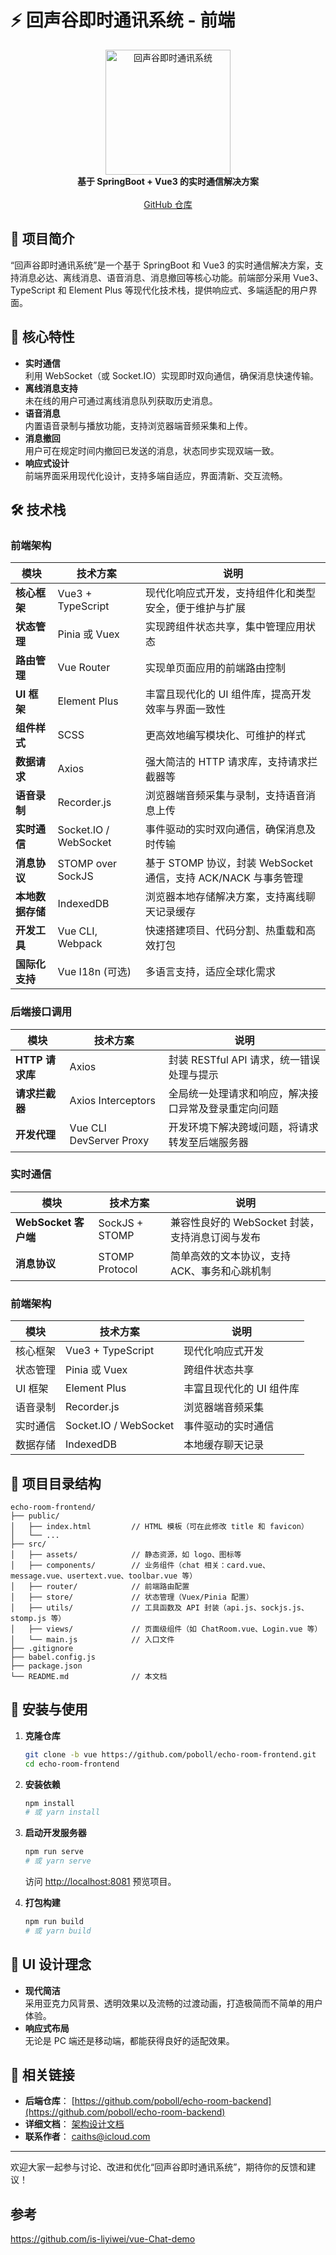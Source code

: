 # ⚡ 回声谷即时通讯系统 - 前端

<p align="center">
  <img src="https://c-ssl.duitang.com/uploads/blog/202402/17/N5SG04P6iPy7qXw.jpg" width="200" alt="回声谷即时通讯系统">
  <br>
  <strong>基于 SpringBoot + Vue3 的实时通信解决方案</strong>
  <br><br>
  <a href="https://github.com/poboll/echo-room-frontend/tree/vue" target="_blank">GitHub 仓库</a>
</p>

## 🌟 项目简介

“回声谷即时通讯系统”是一个基于 SpringBoot 和 Vue3 的实时通信解决方案，支持消息必达、离线消息、语音消息、消息撤回等核心功能。前端部分采用 Vue3、TypeScript 和 Element Plus 等现代化技术栈，提供响应式、多端适配的用户界面。

## 🚀 核心特性

- **实时通信**  
  利用 WebSocket（或 Socket.IO）实现即时双向通信，确保消息快速传输。
- **离线消息支持**  
  未在线的用户可通过离线消息队列获取历史消息。
- **语音消息**  
  内置语音录制与播放功能，支持浏览器端音频采集和上传。
- **消息撤回**  
  用户可在规定时间内撤回已发送的消息，状态同步实现双端一致。
- **响应式设计**  
  前端界面采用现代化设计，支持多端自适应，界面清新、交互流畅。

## 🛠 技术栈

### 前端架构

| 模块               | 技术方案                  | 说明                                     |
| ------------------ | ------------------------- | ---------------------------------------- |
| **核心框架**       | Vue3 + TypeScript         | 现代化响应式开发，支持组件化和类型安全，便于维护与扩展 |
| **状态管理**       | Pinia 或 Vuex             | 实现跨组件状态共享，集中管理应用状态       |
| **路由管理**       | Vue Router                | 实现单页面应用的前端路由控制               |
| **UI 框架**        | Element Plus              | 丰富且现代化的 UI 组件库，提高开发效率与界面一致性 |
| **组件样式**       | SCSS                      | 更高效地编写模块化、可维护的样式           |
| **数据请求**       | Axios                     | 强大简洁的 HTTP 请求库，支持请求拦截器等   |
| **语音录制**       | Recorder.js               | 浏览器端音频采集与录制，支持语音消息上传     |
| **实时通信**       | Socket.IO / WebSocket     | 事件驱动的实时双向通信，确保消息及时传输     |
| **消息协议**       | STOMP over SockJS         | 基于 STOMP 协议，封装 WebSocket 通信，支持 ACK/NACK 与事务管理 |
| **本地数据存储**   | IndexedDB                 | 浏览器本地存储解决方案，支持离线聊天记录缓存  |
| **开发工具**       | Vue CLI, Webpack          | 快速搭建项目、代码分割、热重载和高效打包     |
| **国际化支持**     | Vue I18n (可选)           | 多语言支持，适应全球化需求                 |

### 后端接口调用

| 模块               | 技术方案                  | 说明                                     |
| ------------------ | ------------------------- | ---------------------------------------- |
| **HTTP 请求库**    | Axios                     | 封装 RESTful API 请求，统一错误处理与提示    |
| **请求拦截器**     | Axios Interceptors        | 全局统一处理请求和响应，解决接口异常及登录重定向问题 |
| **开发代理**       | Vue CLI DevServer Proxy   | 开发环境下解决跨域问题，将请求转发至后端服务器   |

### 实时通信

| 模块               | 技术方案                  | 说明                                     |
| ------------------ | ------------------------- | ---------------------------------------- |
| **WebSocket 客户端** | SockJS + STOMP           | 兼容性良好的 WebSocket 封装，支持消息订阅与发布  |
| **消息协议**       | STOMP Protocol            | 简单高效的文本协议，支持 ACK、事务和心跳机制   |

### 前端架构

| 模块         | 技术方案            | 说明                          |
| ------------ | ------------------- | ----------------------------- |
| 核心框架     | Vue3 + TypeScript   | 现代化响应式开发              |
| 状态管理     | Pinia 或 Vuex       | 跨组件状态共享                |
| UI 框架      | Element Plus        | 丰富且现代化的 UI 组件库      |
| 语音录制     | Recorder.js         | 浏览器端音频采集              |
| 实时通信     | Socket.IO / WebSocket | 事件驱动的实时通信            |
| 数据存储     | IndexedDB           | 本地缓存聊天记录              |

## 📂 项目目录结构

```
echo-room-frontend/
├── public/
│   ├── index.html         // HTML 模板（可在此修改 title 和 favicon）
│   └── ...                
├── src/
│   ├── assets/            // 静态资源，如 logo、图标等
│   ├── components/        // 业务组件（chat 相关：card.vue、message.vue、usertext.vue、toolbar.vue 等）
│   ├── router/            // 前端路由配置
│   ├── store/             // 状态管理（Vuex/Pinia 配置）
│   ├── utils/             // 工具函数及 API 封装（api.js、sockjs.js、stomp.js 等）
│   ├── views/             // 页面级组件（如 ChatRoom.vue、Login.vue 等）
│   └── main.js            // 入口文件
├── .gitignore
├── babel.config.js
├── package.json
└── README.md              // 本文档
```

## 📝 安装与使用

1. **克隆仓库**

   ```bash
   git clone -b vue https://github.com/poboll/echo-room-frontend.git
   cd echo-room-frontend
   ```

2. **安装依赖**

   ```bash
   npm install
   # 或 yarn install
   ```

3. **启动开发服务器**

   ```bash
   npm run serve
   # 或 yarn serve
   ```

   访问 [http://localhost:8081](http://localhost:8080) 预览项目。

4. **打包构建**

   ```bash
   npm run build
   # 或 yarn build
   ```

## 🎨 UI 设计理念

- **现代简洁**  
  采用亚克力风背景、透明效果以及流畅的过渡动画，打造极简而不简单的用户体验。
- **响应式布局**  
  无论是 PC 端还是移动端，都能获得良好的适配效果。

## 🔗 相关链接

- **后端仓库**： [https://github.com/poboll/echo-room-backend](https://github.com/poboll/echo-room-backend)
- **详细文档**： [架构设计文档](./docs/ARCHITECTURE.md)
- **联系作者**： caiths@icloud.com

---

欢迎大家一起参与讨论、改进和优化“回声谷即时通讯系统”，期待你的反馈和建议！

## 参考
https://github.com/is-liyiwei/vue-Chat-demo
